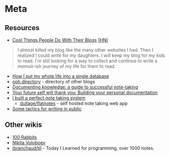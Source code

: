 # Meta

## Resources

- [Cool Things People Do With Their Blogs](https://brainbaking.com/post/2022/04/cool-things-people-do-with-their-blogs/) [(HN)](https://news.ycombinator.com/item?id=31199973)

> I almost killed my blog like the many other websites I had. Then I realized I could write for
> my daughters. I will keep my blog for my kids to read. I'm still looking for a way to collect and
> continue to write a memoir-ish journey of my life for them to read.

- [How I put my whole life into a single database](https://krausefx.com//blog/how-i-put-my-whole-life-into-a-single-database)
- [ooh.directory](https://ooh.directory) - directory of other blogs
- [Documenting knowledge: a guide to successful note-taking](https://github.com/readme/guides/documentation-note-taking)
- [Your future self will thank you: Building your personal documentation](https://github.com/readme/guides/private-documentation)
- [I built a perfect note taking system](https://thesloth.me/posts/6/)
  - [dullage/flatnotes](https://github.com/dullage/flatnotes) - self hosted note taking web app
- [Some tactics for writing in public](https://jvns.ca/blog/2023/08/07/tactics-for-writing-in-public/)

## Other wikis

- [100 Rabbits](https://100r.co/site/index.html)
- [Nikita Voloboev](https://wiki.nikitavoloboev.xyz)
- [jbranchaud/til](https://github.com/jbranchaud/til) - Today I Learned for programming, over 1000 notes.

